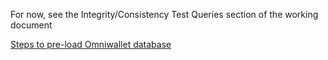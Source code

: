 For now, see the Integrity/Consistency Test Queries section of the working document

[Steps to pre-load Omniwallet database](https://docs.google.com/a/mastercoin.org/document/d/146tlr2sMfg4k2Wae6hDTZZq7qjMI1Ny08EZyH0J5u50/edit#)
